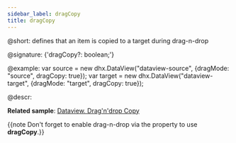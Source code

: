 ```yaml
---
sidebar_label: dragCopy
title: dragCopy
---          
```


@short: defines that an item is copied to a target during drag-n-drop

@signature: {'dragCopy?: boolean;'}

@example:
var source = new dhx.DataView("dataview-source", {dragMode: "source", dragCopy: true});
var target = new dhx.DataView("dataview-target", {dragMode: "target", dragCopy: true});

@descr:

**Related sample**: [Dataview. Drag'n'drop Сopy](https://snippet.dhtmlx.com/h89c3gl3)

{{note Don't forget to enable drag-n-drop via the [](dataview/api/dataview_dragmode_config.md) property to use **dragCopy**.}}

[comment]: # (@relatedapi: dataview/configuration.md#drag-n-drop-of-items)
